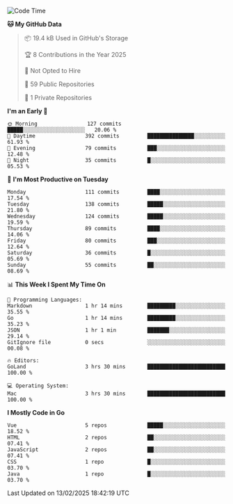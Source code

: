 <!--START_SECTION:waka-->
![Code Time](http://img.shields.io/badge/Code%20Time-1%2C403%20hrs%2016%20mins-blue)

**🐱 My GitHub Data** 

> 📦 19.4 kB Used in GitHub's Storage 
 > 
> 🏆 8 Contributions in the Year 2025
 > 
> 🚫 Not Opted to Hire
 > 
> 📜 59 Public Repositories 
 > 
> 🔑 1 Private Repositories 
 > 
**I'm an Early 🐤** 

```text
🌞 Morning                127 commits         █████░░░░░░░░░░░░░░░░░░░░   20.06 % 
🌆 Daytime                392 commits         ███████████████░░░░░░░░░░   61.93 % 
🌃 Evening                79 commits          ███░░░░░░░░░░░░░░░░░░░░░░   12.48 % 
🌙 Night                  35 commits          █░░░░░░░░░░░░░░░░░░░░░░░░   05.53 % 
```
📅 **I'm Most Productive on Tuesday** 

```text
Monday                   111 commits         ████░░░░░░░░░░░░░░░░░░░░░   17.54 % 
Tuesday                  138 commits         █████░░░░░░░░░░░░░░░░░░░░   21.80 % 
Wednesday                124 commits         █████░░░░░░░░░░░░░░░░░░░░   19.59 % 
Thursday                 89 commits          ████░░░░░░░░░░░░░░░░░░░░░   14.06 % 
Friday                   80 commits          ███░░░░░░░░░░░░░░░░░░░░░░   12.64 % 
Saturday                 36 commits          █░░░░░░░░░░░░░░░░░░░░░░░░   05.69 % 
Sunday                   55 commits          ██░░░░░░░░░░░░░░░░░░░░░░░   08.69 % 
```


📊 **This Week I Spent My Time On** 

```text
💬 Programming Languages: 
Markdown                 1 hr 14 mins        █████████░░░░░░░░░░░░░░░░   35.55 % 
Go                       1 hr 14 mins        █████████░░░░░░░░░░░░░░░░   35.23 % 
JSON                     1 hr 1 min          ███████░░░░░░░░░░░░░░░░░░   29.14 % 
GitIgnore file           0 secs              ░░░░░░░░░░░░░░░░░░░░░░░░░   00.08 % 

🔥 Editors: 
GoLand                   3 hrs 30 mins       █████████████████████████   100.00 % 

💻 Operating System: 
Mac                      3 hrs 30 mins       █████████████████████████   100.00 % 
```

**I Mostly Code in Go** 

```text
Vue                      5 repos             █████░░░░░░░░░░░░░░░░░░░░   18.52 % 
HTML                     2 repos             ██░░░░░░░░░░░░░░░░░░░░░░░   07.41 % 
JavaScript               2 repos             ██░░░░░░░░░░░░░░░░░░░░░░░   07.41 % 
CSS                      1 repo              █░░░░░░░░░░░░░░░░░░░░░░░░   03.70 % 
Java                     1 repo              █░░░░░░░░░░░░░░░░░░░░░░░░   03.70 % 
```




 Last Updated on 13/02/2025 18:42:19 UTC
<!--END_SECTION:waka-->
